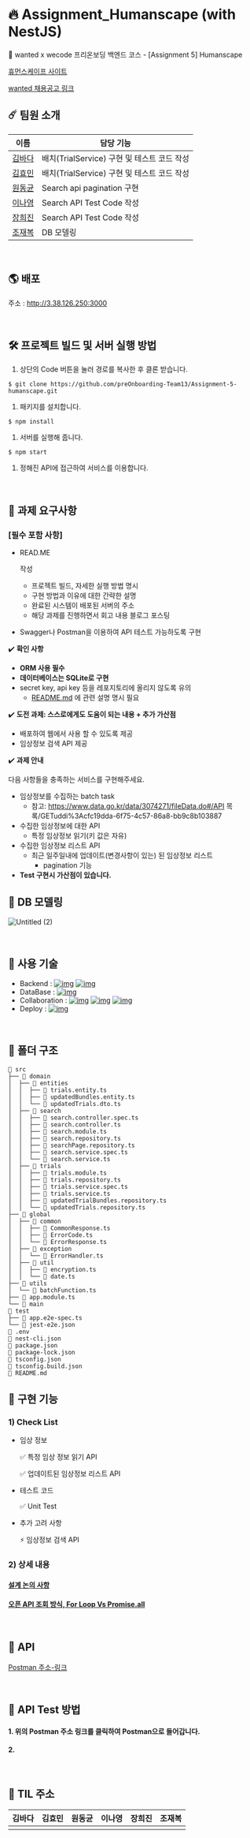 # 🔥 Assignment_Humanscape (with NestJS)

🧱 wanted x wecode 프리온보딩 백엔드 코스 - [Assignment 5] Humanscape

[휴먼스케이프 사이트](https://humanscape.io/kr/index.html)

[wanted 채용공고 링크](https://www.wanted.co.kr/wd/41413)



## ☄️ 팀원 소개

| 이름                                     | 담당 기능                 |
| ---------------------------------------- | ------------------------- |
| [김바다](https://github.com/sally0226)   | 배치(TrialService) 구현 및 테스트 코드 작성 |
| [김효민](https://github.com/luckyhyom)   | 배치(TrialService) 구현 및 테스트 코드 작성 |
| [원동균](https://github.com/WonDongGyun) | Search api pagination 구현 |
| [이나영](https://github.com/bokiri409)   | Search API Test Code 작성 |
| [장희진](https://github.com/heejin99)    | Search API Test Code 작성 |
| [조재복](https://github.com/ildang100)   | DB 모델링 |

<br>

## 🌎 배포

주소 : http://3.38.126.250:3000

<br>

## 🛠 프로젝트 빌드 및 서버 실행 방법

1. 상단의 Code 버튼을 눌러 경로를 복사한 후 클론 받습니다.

```
$ git clone https://github.com/preOnboarding-Team13/Assignment-5-humanscape.git
```

1. 패키지를 설치합니다.

```
$ npm install
```

1. 서버를 실행해 줍니다.

```
$ npm start
```

1. 정해진 API에 접근하여 서비스를 이용합니다.

<br>

## 📝 과제 요구사항

### [필수 포함 사항]

- READ.ME

   작성

  - 프로젝트 빌드, 자세한 실행 방법 명시
  - 구현 방법과 이유에 대한 간략한 설명
  - 완료된 시스템이 배포된 서버의 주소
  - 해당 과제를 진행하면서 회고 내용 블로그 포스팅

- Swagger나 Postman을 이용하여 API 테스트 가능하도록 구현

✔️ **확인 사항**

- **ORM 사용 필수**
- **데이터베이스는 SQLite로 구현**
- secret key, api key 등을 레포지토리에 올리지 않도록 유의
  - [README.md](http://README.md) 에 관련 설명 명시 필요

✔️ **도전 과제: 스스로에게도 도움이 되는 내용 + 추가 가산점**

- 배포하여 웹에서 사용 할 수 있도록 제공
- 임상정보 검색 API 제공

✔️  **과제 안내**

다음 사항들을 충족하는 서비스를 구현해주세요.

- 임상정보를 수집하는 batch task
  - 참고: https://www.data.go.kr/data/3074271/fileData.do#/API 목록/GETuddi%3Acfc19dda-6f75-4c57-86a8-bb9c8b103887
- 수집한 임상정보에 대한 API
  - 특정 임상정보 읽기(키 값은 자유)
- 수집한 임상정보 리스트 API
  - 최근 일주일내에 업데이트(변경사항이 있는) 된 임상정보 리스트
    - pagination 기능
- **Test 구현시 가산점이 있습니다.**


## 🧬 DB 모델링

![Untitled (2)](https://user-images.githubusercontent.com/60311404/141983542-3da3d782-2730-4f52-8bea-3c40a438eb6c.png)

<br>

## 🏫 사용 기술

- Backend : [![img](https://camo.githubusercontent.com/cb0c26ab83b212946400b29c325debd89d07f0c36e3568c840dc6ae07127ca1b/68747470733a2f2f696d672e736869656c64732e696f2f62616467652f4e6573744a532d4530323334453f7374796c653d666c6174266c6f676f3d4e6573744a53266c6f676f436f6c6f723d7768697465)](https://camo.githubusercontent.com/cb0c26ab83b212946400b29c325debd89d07f0c36e3568c840dc6ae07127ca1b/68747470733a2f2f696d672e736869656c64732e696f2f62616467652f4e6573744a532d4530323334453f7374796c653d666c6174266c6f676f3d4e6573744a53266c6f676f436f6c6f723d7768697465) [![img](https://camo.githubusercontent.com/17131306fc490286432e1148ea92ac1754363621a9d185bf613ad6e0f4d33a96/68747470733a2f2f696d672e736869656c64732e696f2f62616467652f547970655363726970742d3331373843363f7374796c653d666c6174266c6f676f3d54797065536372697074266c6f676f436f6c6f723d7768697465)](https://camo.githubusercontent.com/17131306fc490286432e1148ea92ac1754363621a9d185bf613ad6e0f4d33a96/68747470733a2f2f696d672e736869656c64732e696f2f62616467652f547970655363726970742d3331373843363f7374796c653d666c6174266c6f676f3d54797065536372697074266c6f676f436f6c6f723d7768697465)
- DataBase : [![img](https://camo.githubusercontent.com/93b7b220122f943f4de91262b7aa6109a0fa4dd601e115d1b7c8bfa906e166ab/68747470733a2f2f696d672e736869656c64732e696f2f62616467652f53514c6974652d3030334235373f7374796c653d666c6174266c6f676f3d53514c697465266c6f676f436f6c6f723d7768697465)](https://camo.githubusercontent.com/93b7b220122f943f4de91262b7aa6109a0fa4dd601e115d1b7c8bfa906e166ab/68747470733a2f2f696d672e736869656c64732e696f2f62616467652f53514c6974652d3030334235373f7374796c653d666c6174266c6f676f3d53514c697465266c6f676f436f6c6f723d7768697465)
- Collaboration : [![img](https://camo.githubusercontent.com/493683d1e69c600dc04bb375ab588466c554471ea28f7326b390b5103c401058/68747470733a2f2f696d672e736869656c64732e696f2f62616467652f4769742d4630353033323f7374796c653d666c6174266c6f676f3d476974266c6f676f436f6c6f723d7768697465)](https://camo.githubusercontent.com/493683d1e69c600dc04bb375ab588466c554471ea28f7326b390b5103c401058/68747470733a2f2f696d672e736869656c64732e696f2f62616467652f4769742d4630353033323f7374796c653d666c6174266c6f676f3d476974266c6f676f436f6c6f723d7768697465) [![img](https://camo.githubusercontent.com/779ecf5e6059fd906fca2099015186945f91679f22da6bf05f37f52e69e86e8a/68747470733a2f2f696d672e736869656c64732e696f2f62616467652f4769744875622d3138313731373f7374796c653d666c6174266c6f676f3d476974487562266c6f676f436f6c6f723d7768697465)](https://camo.githubusercontent.com/779ecf5e6059fd906fca2099015186945f91679f22da6bf05f37f52e69e86e8a/68747470733a2f2f696d672e736869656c64732e696f2f62616467652f4769744875622d3138313731373f7374796c653d666c6174266c6f676f3d476974487562266c6f676f436f6c6f723d7768697465) [![img](https://camo.githubusercontent.com/1b756736e374960a174cb6f65083804b2052cd6f6e997af84206794e2ca77f71/68747470733a2f2f696d672e736869656c64732e696f2f62616467652f506f73746d616e2d4646364333373f7374796c653d666c6174266c6f676f3d506f73746d616e266c6f676f436f6c6f723d7768697465)](https://camo.githubusercontent.com/1b756736e374960a174cb6f65083804b2052cd6f6e997af84206794e2ca77f71/68747470733a2f2f696d672e736869656c64732e696f2f62616467652f506f73746d616e2d4646364333373f7374796c653d666c6174266c6f676f3d506f73746d616e266c6f676f436f6c6f723d7768697465)
- Deploy : [![img](https://camo.githubusercontent.com/f9e746416cf54181ba668cfe6e2861d1932c619847382646703a583ea89f249f/68747470733a2f2f696d672e736869656c64732e696f2f62616467652f416d617a6f6e204157532d3233324633453f7374796c653d666c6174266c6f676f3d416d617a6f6e20415753266c6f676f436f6c6f723d7768697465)](https://camo.githubusercontent.com/f9e746416cf54181ba668cfe6e2861d1932c619847382646703a583ea89f249f/68747470733a2f2f696d672e736869656c64732e696f2f62616467652f416d617a6f6e204157532d3233324633453f7374796c653d666c6174266c6f676f3d416d617a6f6e20415753266c6f676f436f6c6f723d7768697465)

<br>

## 📂 폴더 구조

```
📁 src
├── 📁 domain
│  ├── 📂 entities
│  │  ├── 📄 trials.entity.ts
│  │  ├── 📄 updatedBundles.entity.ts
│  │  └── 📄 updatedTrials.dto.ts
│  ├── 📂 search
│  │  ├── 📄 search.controller.spec.ts
│  │  ├── 📄 search.controller.ts
│  │  ├── 📄 search.module.ts
│  │  ├── 📄 search.repository.ts
│  │  ├── 📄 searchPage.repository.ts
│  │  ├── 📄 search.service.spec.ts
│  │  └── 📄 search.service.ts
│  ├── 📂 trials
│  │  ├── 📄 trials.module.ts
│  │  ├── 📄 trials.repository.ts
│  │  ├── 📄 trials.service.spec.ts
│  │  ├── 📄 trials.service.ts
│  │  ├── 📄 updatedTrialBundles.repository.ts
│  │  └── 📄 updatedTrials.repository.ts
├── 📂 global
│  ├── 📂 common
│  │  ├── 📄 CommonResponse.ts
│  │  ├── 📄 ErrorCode.ts
│  │  └── 📄 ErrorResponse.ts
│  ├── 📂 exception
│  │  └── 📄 ErrorHandler.ts
│  ├── 📂 util
│  │  ├── 📄 encryption.ts
│  │  └── 📄 date.ts
├── 📂 utils
│  └── 📄 batchFunction.ts
├── 📄 app.module.ts
└── 📄 main
📁 test
├── 📄 app.e2e-spec.ts
└── 📄 jest-e2e.json
📄 .env
📄 nest-cli.json
📄 package.json
📄 package-lock.json
📄 tsconfig.json
📄 tsconfig.build.json
📄 README.md
```



## 🔗 구현 기능

### 1) Check List

- 임상 정보

  ✅ 특정 임상 정보 읽기 API

  ✅ 업데이트된 임상정보 리스트 API

- 테스트 코드

  ✅ Unit Test

- 추가 고려 사항

  ⚡ 임상정보 검색 API 



### 2) 상세 내용

#### [설계 논의 사항](https://github.com/preOnboarding-Team13/Assignment-5-humanscape/wiki/설계-회의-내용)
#### [오픈 API 조회 방식, For Loop Vs Promise.all](https://github.com/preOnboarding-Team13/Assignment-5-humanscape/wiki/오픈-API-조회-방식,-For-Loop-Vs-Promise.all)

<br>

## 🐾 API

[Postman 주소-링크](https://documenter.getpostman.com/view/15410333/UVC8Ckor)

<br>

## 🐾 API Test 방법

#### 1. 위의 Postman 주소 링크를 클릭하여 Postman으로 들어갑니다.

#### 2. 



<br>

## 🍭 TIL 주소



| 김바다 | 김효민 | 원동균 | 이나영 | 장희진 | 조재복 |
| ------ | ------ | ------ | ------ | ------ | ------ |
|        |        |        |        |        |        |